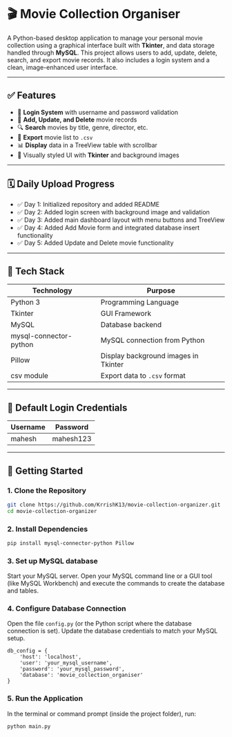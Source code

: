 # 🎬 Movie Collection Organiser

A Python-based desktop application to manage your personal movie collection using a graphical interface built with **Tkinter**, and data storage handled through **MySQL**. This project allows users to add, update, delete, search, and export movie records. It also includes a login system and a clean, image-enhanced user interface.

---

## ✅ Features

- 🔐 **Login System** with username and password validation
- 📝 **Add, Update, and Delete** movie records
- 🔍 **Search** movies by title, genre, director, etc.
- 📂 **Export** movie list to `.csv`
- 📊 **Display** data in a TreeView table with scrollbar
- 🎨 Visually styled UI with **Tkinter** and background images

---

## 🗓️ Daily Upload Progress

- ✅ Day 1: Initialized repository and added README
- ✅ Day 2: Added login screen with background image and validation
- ✅ Day 3: Added main dashboard layout with menu buttons and TreeView
- ✅ Day 4: Added Add Movie form and integrated database insert functionality
- ✅ Day 5: Added Update and Delete movie functionality

---

## 🧰 Tech Stack

| Technology | Purpose                            |
|------------|-------------------------------------|
| Python 3   | Programming Language                |
| Tkinter    | GUI Framework                       |
| MySQL      | Database backend                    |
| mysql-connector-python | MySQL connection from Python |
| Pillow     | Display background images in Tkinter |
| csv module | Export data to `.csv` format        |

---

## 🔐 Default Login Credentials

| Username | Password   |
|----------|------------|
| mahesh   | mahesh123  |

---

## 🚀 Getting Started

### 1. Clone the Repository
```bash
git clone https://github.com/KrrishK13/movie-collection-organizer.git
cd movie-collection-organizer
```

### 2. Install Dependencies
```bash
pip install mysql-connector-python Pillow
```

### 3. Set up MySQL database

Start your MySQL server.
Open your MySQL command line or a GUI tool (like MySQL Workbench) and execute the commands to create the database and tables.

### 4.  Configure Database Connection

Open the file `config.py` (or the Python script where the database connection is set).
Update the database credentials to match your MySQL setup.

```python3
db_config = {
    'host': 'localhost',
    'user': 'your_mysql_username',
    'password': 'your_mysql_password',
    'database': 'movie_collection_organiser'
}
```

### 5.  Run the Application

In the terminal or command prompt (inside the project folder), run:
```bash
python main.py
```  
